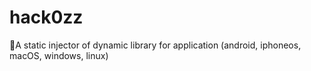 # hack0zz
🍹A static injector of dynamic library for application (android, iphoneos, macOS, windows, linux)
